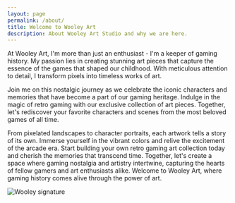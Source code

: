 ```yaml
---
layout: page
permalink: /about/
title: Welcome to Wooley Art
description: About Wooley Art Studio and why we are here.
---
```


At Wooley Art, I'm more than just an enthusiast - I'm a keeper of gaming history. My passion lies in creating stunning art pieces that capture the essence of the games that shaped our childhood. With meticulous attention to detail, I transform pixels into timeless works of art.

Join me on this nostalgic journey as we celebrate the iconic characters and memories that have become a part of our gaming heritage. Indulge in the magic of retro gaming with our exclusive collection of art pieces. Together, let's rediscover your favorite characters and scenes from the most beloved games of all time.

From pixelated landscapes to character portraits, each artwork tells a story of its own. Immerse yourself in the vibrant colors and relive the excitement of the arcade era. Start building your own retro gaming art collection today and cherish the memories that transcend time. Together, let's create a space where gaming nostalgia and artistry intertwine, capturing the hearts of fellow gamers and art enthusiasts alike. Welcome to Wooley Art, where gaming history comes alive through the power of art.

![Wooley signature](../img/signature-wooley.png)